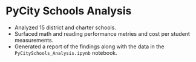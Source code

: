 
# PyCity Schools Analysis
- Analyzed 15 district and charter schools.
- Surfaced math and reading performance metries and cost per student measurements.
- Generated a report of the findings along with the data in the `PyCitySchools_Analysis.ipynb` notebook.
